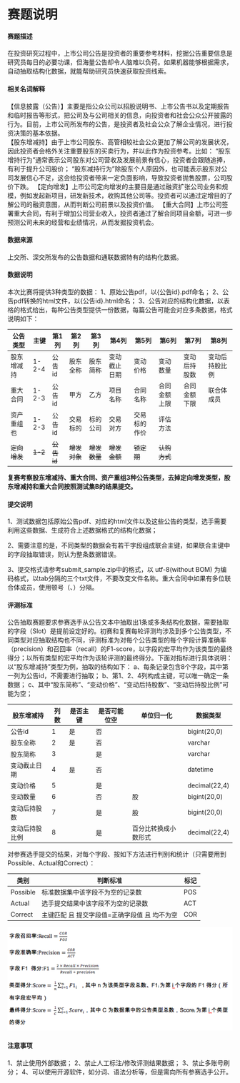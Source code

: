 # 赛题说明



#### 赛题描述

在投资研究过程中，上市公司公告是投资者的重要参考材料，挖掘公告重要信息是研究员每日的必要功课，但海量公告却令人脑难以负荷。如果机器能够根据需求，自动抽取结构化数据，就能帮助研究员快速获取投资线索。

#### 相关名词解释 
【信息披露（公告）】主要是指公众公司以招股说明书、上市公告书以及定期报告和临时报告等形式，把公司及与公司相关的信息，向投资者和社会公众公开披露的行为。目前，上市公司所发布的公告，是投资者及社会公众了解企业情况，进行投资决策的基本依据。  
【股东增减持】由于上市公司股东、高管相较社会公众更加了解公司的发展状况，因此投资者会格外关注重要股东的买卖行为，并以此作为投资参考。比如：
“股东增持行为”通常表示公司股东对公司营收及发展前景有信心，投资者会跟随追捧，有利于提升公司股价； 
“股东减持行为”除股东个人原因外，也可能表示股东对公司发展信心不足，这会给投资者带来一定负面影响，导致投资者抛售股票，公司股价下跌。
【定向增发】上市公司定向增发的主要目是通过融资扩张公司业务和规模，例如发起新项目，研发新技术，收购其他公司等。投资者可以通过定增目的了解公司的融资意图，从而判断公司前景以及投资价值。
【重大合同】上市公司签署重大合同，有利于增加公司营业收入，投资者通过了解合同项目金额，可进一步预测公司未来的经营和业绩情况，从而发掘投资机会。

#### 数据来源
上交所、深交所发布的公告数据和通联数据特有的结构化数据。

#### 数据说明
本次比赛将提供3种类型的数据： 
1、原始公告pdf，以{公告id}.pdf命名； 
2、公告pdf转换的html文件，以{公告id}.html命名； 
3、公告对应的结构化数据，以表格的格式给出，每种公告类型提供一份数据，每篇公告可能会对应多条数据，格式说明如下：

| 公告类型   | 主键  | 第1列  | 第2列    | 第3列    | 第4列        | 第5列        | 第6列        | 第7列        | 第8列          |
| ---------- | ----- | ------ | -------- | -------- | ------------ | ------------ | ------------ | ------------ | -------------- |
| 股东增减持 | 1-2-4 | 公告id | 股东全称 | 股东简称 | 变动截止日期 | 变动价格     | 变动数量     | 变动后持股数 | 变动后持股比例 |
| 重大合同   | 1-2-3 | 公告id | 甲方     | 乙方     | 项目名称     | 合同名称     | 合同金额上限 | 合同金额下限 | 联合体成员     |
| 资产重组也 | 1-2-3 | 公告id | 交易标的 | 标的公司 | 交易对方     | 交易标的作价 | 评估方法     |              |                |
| ~~定向增发~~   | ~~1-2~~   | ~~公告id~~ | ~~增发对象~~ | ~~增发数量~~ | ~~增发金额~~     | ~~锁定期~~       | ~~认购方式~~  |              |                |

**复赛考察股东增减持、重大合同、资产重组3种公告类型，去掉定向增发类型，股东增减持和重大合同按照测试集B的结果提交。**

#### 提交说明
1、测试数据包括原始公告pdf、对应的html文件以及这些公告的类型，选手需要利用这些数据、生成符合上述数据格式的结构化数据；

2、需要注意的是，不同类型的数据会有若干字段组成联合主键，如果联合主键中的字段抽取错误，则认为整条数据错误。

3、提交格式请参考submit_sample.zip中的格式，以 utf-8(without BOM) 为编码格式，以tab分隔的三个txt文件，不要改变文件名称。重大合同中如果有多位联合体成员，使用顿号（、）分隔。

#### **评测标准**
公告抽取赛题要求参赛选手从公告文本中抽取出1条或多条结构化数据，需要抽取的字段（Slot）是提前设定好的。初赛和复赛每轮评测均涉及到多个公告类型，不同类型对应抽取结构也不同，评测标准为对每个公告类型的每个字段计算准确率（precision）和召回率（recall）的F1-score，以字段的宏平均作为该类型的最终得分；以所有类型的宏平均作为该轮评测的最终得分。下面对指标进行具体说明：
以“股东增减持”类型为例，抽取的结构如下：
a、每条记录包含8个字段，其中第一列为公告id，不需要进行抽取；
b、第1、2、4列构成主键，可以唯一确定一条数据；
c、其中“股东简称”、“变动价格”、“变动后持股数”、“变动后持股比例”可能为空；

| 股东增减持     | 列数 | 是否主键 | 是否可能位空 | 单位归一化           | 数据类型      |
| -------------- | ---- | -------- | ------------ | -------------------- | ------------- |
| 公告id         | 1    | 是       | 否           |                      | bigint(20,0)  |
| 股东全称       | 2    | 是       | 否           |                      | varchar       |
| 股东简称       | 3    |          | 是           |                      | varchar       |
| 变动截止日期   | 4    | 是       | 否           |                      | datetime      |
| 变动价格       | 5    |          | 是           |                      | decimal(22,4) |
| 变动数量       | 6    |          | 否           | 股                   | bigint(20,0)  |
| 变动后持股数   | 7    |          | 是           | 股                   | bigint(20,0)  |
| 变动后持股比例 | 8    |          | 是           | 百分比转换成小数形式 | decimal(22,4) |

对参赛选手提交的结果，对每个字段、按如下方法进行判别和统计（只需要用到Possible、Actual和Correct）：  

| 类别     | 判断标准 | 标记 |
| -------- | -------- | ---- |
| Possible | 标准数据集中该字段不为空的记录数 | POS |
| Actual   | 选手提交结果中该字段不为空的记录数 | ACT |
| Correct |主键匹配 且 提交字段值=正确字段值 且 均不为空|COR|

![评测](pics/pingce.png)



#### 注意事项 
1、禁止使用外部数据； 
2、禁止人工标注/修改评测结果数据； 
3、禁止多账号刷分； 
4、可以使用开源软件，如分词、语法分析等，但是需向所有参赛选手公开。